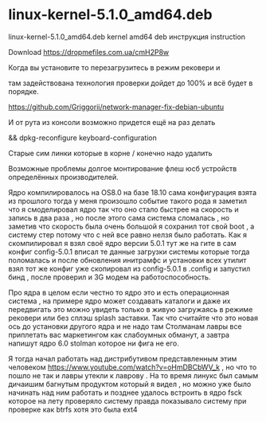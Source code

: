 # linux-kernel-5.1.0_amd64.deb
linux-kernel-5.1.0_amd64.deb kernel amd64 deb инструкция instruction

Download https://dropmefiles.com.ua/cmH2P8w

Когда вы установите то перезагрузитесь в режим рековери и 

там задействована технология проверки дойдет до 100% и всё будет в порядке.

https://github.com/Griggorii/network-manager-fix-debian-ubuntu

И от рута из консоли возможно придется ещё на раз делать

&& dpkg-reconfigure keyboard-configuration

Старые сим линки которые в корне / конечно надо удалить

Возможные проблемы долгое монтирование флеш юсб устройств определённых производителей.

Ядро компилировалось на OS8.0 на базе 18.10 сама конфигурация взята из прошлого тогда у меня произошло событие 
такого рода я заметил что я смоделировал ядро так что оно стало быстрее на скорость и запись в два раза , но после этого 
сама система сломалась , но заметив что скорость была очень большой я сохранил тот свой boot , а систему стер 
потому что с ней все равно нелзя было работать. 
Как я скомпилировал я взял своё ядро версии 5.0.1 тут же на гите в сам конфиг config-5.0.1 вписал те данные 
загрузки системы которые тогда поломалась и после обновления инитрамфс и установки всех утилит взял тот же конфиг уже 
скопировал из config-5.0.1 в .config и запустил бинд , после проверил и 3G модем на работоспособность.

Про ядра в целом если честно то ядро это и есть операционная система , на примере ядро может создавать каталоги и даже их 
передвигать это можно увидеть только в живую загружаясь в режиме рековери или без сплэш splash заставки. 
Так что считайте что это новая ось до установки другого ядра и не надо там Столманам лавры все приплетать вас маркетингом 
как слабоумных обманут, а завтра напишут ядро 6.0 stolman которое ни фига не его.

Я тогда начал работать над дистрибутивом представленным этим человеком https://www.youtube.com/watch?v=oHmDBCbWV_k
, но что то пошло не так и лавры утекли к лаврову . На то время линукс был самым дичаишим багнутым продуктом который я 
видел , но можно уже было начинать над ним работать и позднее удалось встроить в ядро fsck которое на лету проверяло 
систему правда показывало систему при проверке как btrfs хотя это была ext4

